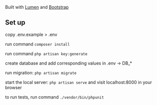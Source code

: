 Built with [Lumen](https://lumen.laravel.com/docs) and [Bootstrap](https://getbootstrap.com/)

## Set up
copy .env.example > .env

run command `composer install`

run command `php artisan key:generate`

create database and add corresponding values in .env -> DB_*

run migration: `php artisan migrate`

start the local server: `php artisan serve` and visit localhost:8000 in your browser

to run tests, run command `./vendor/bin/phpunit`
